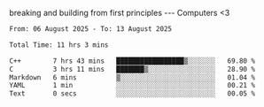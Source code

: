 breaking and building from first principles --- Computers <3

<!--START_SECTION:waka-->

```txt
From: 06 August 2025 - To: 13 August 2025

Total Time: 11 hrs 3 mins

C++        7 hrs 43 mins   █████████████████▒░░░░░░░   69.80 %
C          3 hrs 11 mins   ███████▒░░░░░░░░░░░░░░░░░   28.90 %
Markdown   6 mins          ▒░░░░░░░░░░░░░░░░░░░░░░░░   01.04 %
YAML       1 min           ░░░░░░░░░░░░░░░░░░░░░░░░░   00.21 %
Text       0 secs          ░░░░░░░░░░░░░░░░░░░░░░░░░   00.05 %
```

<!--END_SECTION:waka-->
